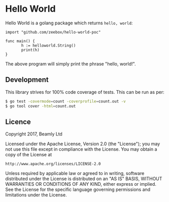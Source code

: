 Hello World
==

Hello World is a golang package which returns `hello, world`:

```golang
import "github.com/zeebox/hello-world-poc"

func main() {
       h := helloworld.String()
       print(h)
}
```

The above program will simply print the phrase "hello, world!".

Development
--

This library strives for 100% code coverage of tests. This can be run as per:

```bash
$ go test -covermode=count -coverprofile=count.out -v
$ go tool cover -html=count.out
```

Licence
--

Copyright 2017, Beamly Ltd

Licensed under the Apache License, Version 2.0 (the "License");
you may not use this file except in compliance with the License.
You may obtain a copy of the License at

    http://www.apache.org/licenses/LICENSE-2.0

Unless required by applicable law or agreed to in writing, software
distributed under the License is distributed on an "AS IS" BASIS,
WITHOUT WARRANTIES OR CONDITIONS OF ANY KIND, either express or implied.
See the License for the specific language governing permissions and
limitations under the License.
